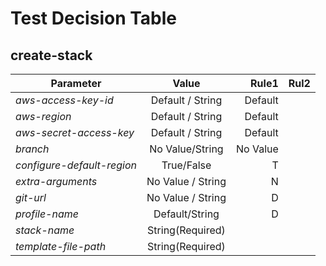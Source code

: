 # Test Decision Table

## create-stack

| Parameter | Value | Rule1 | Rul2 |
| ---- |:----:| ----:| ----:|
| *aws-access-key-id* | Default / String | Default | |
| *aws-region* | Default / String | Default | |
| *aws-secret-access-key* | Default / String | Default |     |
| *branch* | No Value/String | No Value | |
| *configure-default-region* | True/False | T |     |
| *extra-arguments* | No Value / String | N | |
| *git-url* | No Value / String | D |     |
| *profile-name* | Default/String | D | |
| *stack-name* | String(Required) | | |
| *template-file-path* | String(Required) || |
